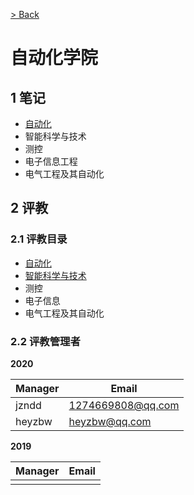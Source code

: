 [> Back](../../../README.md#2-项目目录)

# 自动化学院

## 1 笔记

- [自动化](automation/README.md)
- 智能科学与技术
- 测控
- 电子信息工程
- 电气工程及其自动化


## 2 评教

### 2.1 评教目录

- [自动化](../../evaluation/soa/automation/README.md)
- [智能科学与技术](../../evaluation/soa/intelligence/README.md)
- 测控
- 电子信息
- 电气工程及其自动化

### 2.2 评教管理者

**2020**

| Manager |      Email         |
| ------- | ----------------   |
|  jzndd  | 1274669808@qq.com  |
|  heyzbw  | heyzbw@qq.com     |

**2019**

| Manager | Email |
| ------- | ----- |
|         |       |
